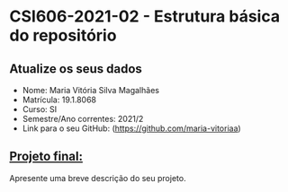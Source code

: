# **CSI606-2021-02 - Estrutura básica do repositório**

## Atualize os seus dados

- Nome: Maria Vitória Silva Magalhães
- Matrícula: 19.1.8068
- Curso: SI
- Semestre/Ano correntes: 2021/2
- Link para o seu GitHub: (https://github.com/maria-vitoriaa)

## [Projeto final:](./Projeto/README.md)

Apresente uma breve descrição do seu projeto.
